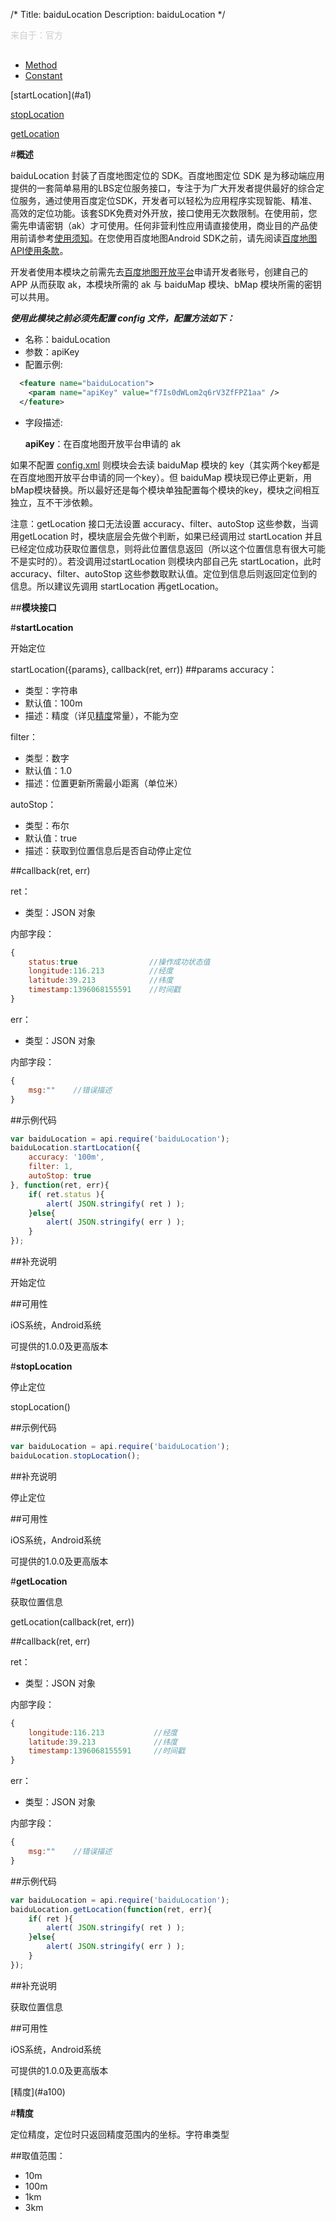 /*
Title: baiduLocation
Description: baiduLocation
*/

<p style="color: #ccc; margin-bottom: 30px;">来自于：官方</p>

<ul id="tab" class="clearfix">
	<li class="active"><a href="#method-content">Method</a></li>
	<li><a href="#const-content">Constant</a></li>
</ul>
<div id="method-content">


<div class="outline">
[startLocation](#a1)

[stopLocation](#a2)

[getLocation](#a3)
</div>

#**概述**

baiduLocation 封装了百度地图定位的 SDK。百度地图定位 SDK 是为移动端应用提供的一套简单易用的LBS定位服务接口，专注于为广大开发者提供最好的综合定位服务，通过使用百度定位SDK，开发者可以轻松为应用程序实现智能、精准、高效的定位功能。该套SDK免费对外开放，接口使用无次数限制。在使用前，您需先申请密钥（ak）才可使用。任何非营利性应用请直接使用，商业目的产品使用前请参考[使用须知](http://lbsyun.baidu.com/index.php?title=open/question)。在您使用百度地图Android SDK之前，请先阅读[百度地图API使用条款](http://lbsyun.baidu.com/index.php?title=open/law)。

开发者使用本模块之前需先去[百度地图开放平台](http://lbsyun.baidu.com)申请开发者账号，创建自己的 APP 从而获取 ak，本模块所需的 ak 与 baiduMap 模块、bMap 模块所需的密钥可以共用。

***使用此模块之前必须先配置  config 文件，配置方法如下：***

- 名称：baiduLocation
- 参数：apiKey
- 配置示例:

```xml
  <feature name="baiduLocation">
    <param name="apiKey" value="f7Is0dWLom2q6rV3ZfFPZ1aa" />
  </feature>
```

- 字段描述:

    **apiKey**：在百度地图开放平台申请的 ak

如果不配置 [config.xml](/APICloud/技术专题/app-config-manual) 则模块会去读 baiduMap 模块的 key（其实两个key都是在百度地图开放平台申请的同一个key）。但 baiduMap 模块现已停止更新，用bMap模块替换。所以最好还是每个模块单独配置每个模块的key，模块之间相互独立，互不干涉依赖。

注意：getLocation 接口无法设置 accuracy、filter、autoStop 这些参数，当调用getLocation 时，模块底层会先做个判断，如果已经调用过 startLocation 并且已经定位成功获取位置信息，则将此位置信息返回（所以这个位置信息有很大可能不是实时的）。若没调用过startLocation 则模块内部自己先 startLocation，此时 accuracy、filter、autoStop 这些参数取默认值。定位到信息后则返回定位到的信息。所以建议先调用 startLocation 再getLocation。

##**模块接口**

#**startLocation**<div id="a1"></div>

开始定位

startLocation({params}, callback(ret, err))
##params
accuracy：

- 类型：字符串
- 默认值：100m
- 描述：精度（详见[精度](!Constant)常量），不能为空

filter：

- 类型：数字
- 默认值：1.0
- 描述：位置更新所需最小距离（单位米）

autoStop：

- 类型：布尔
- 默认值：true
- 描述：获取到位置信息后是否自动停止定位

##callback(ret, err)

ret：

- 类型：JSON 对象

内部字段：

```js
{
    status:true                //操作成功状态值
    longitude:116.213          //经度
    latitude:39.213            //纬度
    timestamp:1396068155591    //时间戳
}
```

err：

- 类型：JSON 对象

内部字段：

```js
{
    msg:""    //错误描述
}
```

##示例代码

```js
var baiduLocation = api.require('baiduLocation');
baiduLocation.startLocation({
    accuracy: '100m',
    filter: 1,
    autoStop: true
}, function(ret, err){        
    if( ret.status ){
        alert( JSON.stringify( ret ) );
    }else{
        alert( JSON.stringify( err ) );
    }
});
```

##补充说明

开始定位

##可用性

iOS系统，Android系统

可提供的1.0.0及更高版本


#**stopLocation**<div id="a2"></div>

停止定位

stopLocation()

##示例代码

```js
var baiduLocation = api.require('baiduLocation');
baiduLocation.stopLocation();
```

##补充说明

停止定位

##可用性

iOS系统，Android系统

可提供的1.0.0及更高版本

#**getLocation**<div id="a3"></div>

获取位置信息

getLocation(callback(ret, err))

##callback(ret, err)

ret：

- 类型：JSON 对象

内部字段：

```js
{
    longitude:116.213           //经度
    latitude:39.213             //纬度
    timestamp:1396068155591     //时间戳
}
```

err：

- 类型：JSON 对象

内部字段：

```js
{
    msg:""    //错误描述
}
```

##示例代码

```js
var baiduLocation = api.require('baiduLocation');
baiduLocation.getLocation(function(ret, err){     
    if( ret ){
        alert( JSON.stringify( ret ) );
    }else{
        alert( JSON.stringify( err ) );
    }
});
```

##补充说明

获取位置信息

##可用性

iOS系统，Android系统

可提供的1.0.0及更高版本
</div>

<div id="const-content">
<div class="outline">
[精度](#a100)
</div>

#**精度**<div id="a100"></div>

定位精度，定位时只返回精度范围内的坐标。字符串类型

##取值范围：

- 10m
- 100m
- 1km
- 3km
</div>